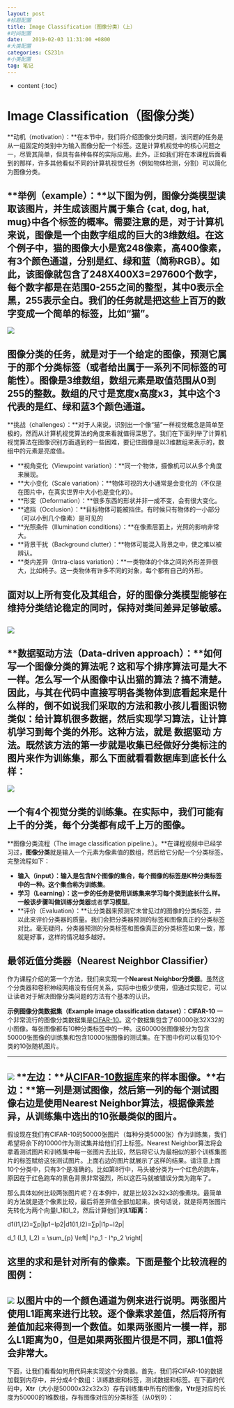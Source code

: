 ```yaml
---
layout: post
#标题配置
title: Image Classification（图像分类）（上）
#时间配置
date:   2019-02-03 11:31:00 +0800
#大类配置
categories: CS231n
#小类配置
tag: 笔记
---
```


* content
{:toc}

# Image Classification（图像分类）
**动机（motivation）：**在本节中，我们将介绍图像分类问题，该问题的任务是从一组固定的类别中为输入图像分配一个标签。这是计算机视觉中的核心问题之一，尽管其简单，但具有各种各样的实际应用。此外，正如我们将在本课程后面看到的那样，许多其他看似不同的计算机视觉任务（例如物体检测，分割）可以简化为图像分类。

**举例（example）：**以下图为例，图像分类模型读取该图片，并生成该图片属于集合 {cat, dog, hat, mug}中各个标签的概率。需要注意的是，对于计算机来说，图像是一个由数字组成的巨大的3维数组。在这个例子中，猫的图像大小是宽248像素，高400像素，有3个颜色通道，分别是红、绿和蓝（简称RGB）。如此，该图像就包含了248X400X3=297600个数字，每个数字都是在范围0-255之间的整型，其中0表示全黑，255表示全白。我们的任务就是把这些上百万的数字变成一个简单的标签，比如“猫”。
-------------------------------------------------------------
![](/styles/images/2019-02-03-image-classification/classify.png)

图像分类的任务，就是对于一个给定的图像，预测它属于的那个分类标签（或者给出属于一系列不同标签的可能性）。图像是3维数组，数组元素是取值范围从0到255的整数。数组的尺寸是宽度x高度x3，其中这个3代表的是红、绿和蓝3个颜色通道。
-------------------------------------------------------------

**挑战（challenges）：**对于人来说，识别出一个像“猫”一样视觉概念是简单至极的，然而从计算机视觉算法的角度来看就值得深思了。我们在下面列举了计算机视觉算法在图像识别方面遇到的一些困难，要记住图像是以3维数组来表示的，数组中的元素是亮度值。

* **视角变化（Viewpoint variation）：**同一个物体，摄像机可以从多个角度来展现。
* **大小变化（Scale variation）：**物体可视的大小通常是会变化的（不仅是在图片中，在真实世界中大小也是变化的）。
* **形变（Deformation）：**很多东西的形状并非一成不变，会有很大变化。
* **遮挡（Occlusion）：**目标物体可能被挡住。有时候只有物体的一小部分（可以小到几个像素）是可见的
* **光照条件（Illumination conditions）：**在像素层面上，光照的影响非常大。
* **背景干扰（Background clutter）：**物体可能混入背景之中，使之难以被辨认。
* **类内差异（Intra-class variation）：**一类物体的个体之间的外形差异很大，比如椅子。这一类物体有许多不同的对象，每个都有自己的外形。

面对以上所有变化及其组合，好的图像分类模型能够在维持分类结论稳定的同时，保持对类间差异足够敏感。
--------------------------------------------------------------
![](/styles/images/2019-02-03-image-classification/challenges.jpeg)
--------------------------------------------------------------

**数据驱动方法（Data-driven approach）：**如何写一个图像分类的算法呢？这和写个排序算法可是大不一样。怎么写一个从图像中认出猫的算法？搞不清楚。因此，与其在代码中直接写明各类物体到底看起来是什么样的，倒不如说我们采取的方法和教小孩儿看图识物类似：给计算机很多数据，然后实现学习算法，让计算机学习到每个类的外形。这种方法，就是 **数据驱动** 方法。既然该方法的第一步就是收集已经做好分类标注的图片来作为训练集，那么下面就看看数据库到底长什么样：
--------------------------------------------------------------
![](/styles/images/2019-02-03-image-classification/trainset.jpg)

一个有4个视觉分类的训练集。在实际中，我们可能有上千的分类，每个分类都有成千上万的图像。
--------------------------------------------------------------

**图像分类流程（The image classification pipeline.）。**在课程视频中已经学习过，**图像分类**就是输入一个元素为像素值的数组，然后给它分配一个分类标签。完整流程如下：

* **输入（input）：**输入是包含N个图像的集合，每个图像的标签是K种分类标签中的一种。这个集合称为**训练集**。
* **学习（Learning）：**这一步的任务是使用训练集来学习每个类到底长什么样。一般该步骤叫做**训练分类器**或者**学习模型**。
* **评价（Evaluation）：**让分类器来预测它未曾见过的图像的分类标签，并以此来评价分类器的质量。我们会把分类器预测的标签和图像真正的分类标签对比。毫无疑问，分类器预测的分类标签和图像真正的分类标签如果一致，那就是好事，这样的情况越多越好。

## 最邻近值分类器（Nearest Neighbor Classifier）

作为课程介绍的第一个方法，我们来实现一个**Nearest Neighbor分类器**。虽然这个分类器和卷积神经网络没有任何关系，实际中也极少使用，但通过实现它，可以让读者对于解决图像分类问题的方法有个基本的认识。

**示例图像分类数据集（Example image classification dataset）：CIFAR-10** 一个非常流行的图像分类数据集是[CIFAR-10](http://www.cs.toronto.edu/~kriz/cifar.html)。这个数据集包含了60000张32X32的小图像。每张图像都有10种分类标签中的一种。这60000张图像被分为包含50000张图像的训练集和包含10000张图像的测试集。在下图中你可以看见10个类的10张随机图片。

--------------------------------------------------------------
![](/styles/images/2019-02-03-image-classification/nn.jpg)
**左边：**从[CIFAR-10数据库](http://www.cs.toronto.edu/~kriz/cifar.html)来的样本图像。**右边：**第一列是测试图像，然后第一列的每个测试图像右边是使用Nearest Neighbor算法，根据像素差异，从训练集中选出的10张最类似的图片。
--------------------------------------------------------------

假设现在我们有CIFAR-10的50000张图片（每种分类5000张）作为训练集，我们希望将余下的10000作为测试集并给他们打上标签。Nearest Neighbor算法将会拿着测试图片和训练集中每一张图片去比较，然后将它认为最相似的那个训练集图片的标签赋给这张测试图片。上面右边的图片就展示了这样的结果。请注意上面10个分类中，只有3个是准确的。比如第8行中，马头被分类为一个红色的跑车，原因在于红色跑车的黑色背景非常强烈，所以这匹马就被错误分类为跑车了。

那么具体如何比较两张图片呢？在本例中，就是比较32x32x3的像素块。最简单的方法就是逐个像素比较，最后将差异值全部加起来。换句话说，就是将两张图片先转化为两个向量I\_1和I\_2，然后计算他们的**L1距离：**

d1(I1,I2)=∑p|Ip1−Ip2|d1(I1,I2)=∑p|I1p−I2p|

d\_1 (I\_1, I\_2) = \\sum\_{p} \\left| I^p\_1 - I^p\_2 \\right|

这里的求和是针对所有的像素。下面是整个比较流程的图例：
-----------------------------------------------------------
![](/styles/images/2019-02-03-image-classification/nneg.jpeg)
以图片中的一个颜色通道为例来进行说明。两张图片使用L1距离来进行比较。逐个像素求差值，然后将所有差值加起来得到一个数值。如果两张图片一模一样，那么L1距离为0，但是如果两张图片很是不同，那L1值将会非常大。
-----------------------------------------------------------

下面，让我们看看如何用代码来实现这个分类器。首先，我们将CIFAR-10的数据加载到内存中，并分成4个数组：训练数据和标签，测试数据和标签。在下面的代码中，**Xtr**（大小是50000x32x32x3）存有训练集中所有的图像，**Ytr**是对应的长度为50000的1维数组，存有图像对应的分类标签（从0到9）：